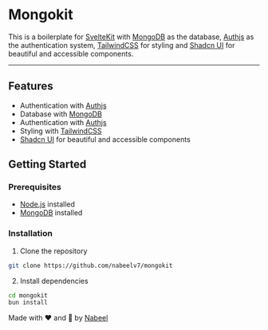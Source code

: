 # Mongokit
This is a boilerplate for [SvelteKit](https://kit.svelte.dev/) with [MongoDB](https://www.mongodb.com/) as the database, [Authjs](https://authjs.dev/) as the authentication system, [TailwindCSS](https://tailwindcss.com/) for styling and [Shadcn UI](https://shadcn-svelte.com/) for beautiful and accessible components.

---

## Features
- Authentication with [Authjs](https://authjs.dev/)
- Database with [MongoDB](https://www.mongodb.com/)
- Authentication with [Authjs](https://authjs.dev/)
- Styling with [TailwindCSS](https://tailwindcss.com/)
- [Shadcn UI](https://shadcn-svelte.com/) for beautiful and accessible components

## Getting Started

### Prerequisites
- [Node.js](https://nodejs.org/en/) installed
- [MongoDB](https://www.mongodb.com/) installed

### Installation
1. Clone the repository
```bash
git clone https://github.com/nabeelv7/mongokit
```
2. Install dependencies
```bash
cd mongokit
bun install
```

Made with ❤️ and 🍪 by [Nabeel](https://github.com/nabeelv7)
